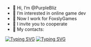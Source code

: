 - 👋 Hi, I’m @PurpleBliz
- 👀 I’m interested in online game dev
- 🌱 Now I work for FoxslyGames
- 💞️ I invite you to cooperate
- :email: My contacts:
  
[![Typing SVG](https://readme-typing-svg.herokuapp.com?color=%8b00ff&lines=Email:+nikapacb@gmail.com)](https://git.io/typing-svg)
[![Typing SVG](https://readme-typing-svg.herokuapp.com?color=%8b00ff&lines=Discord:+purplebliz)](https://git.io/typing-svg)

<!---
PurpleBliz/PurpleBliz is a ✨ special ✨ repository because its `README.md` (this file) appears on your GitHub profile.
You can click the Preview link to take a look at your changes.
--->
